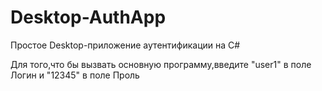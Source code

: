 # Desktop-AuthApp

Простое Desktop-приложение аутентификации на C#

Для того,что бы вызвать основную программу,введите "user1" в поле Логин и "12345" в поле Проль
